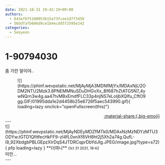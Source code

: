 ```yaml
---
date: 2021-10-31 19:42:19+09:00
authors:
  - 643ef675100053b15a73fcee1d7f3458
  - 56bdfafb606d9ce1b4ecdd572595e242
categories:
  - Seoyeon
---
```


# 1-90794030

<div class="post-container" markdown="1">
<div class="content-container md-sidebar__scrollwrap" markdown="1">

좀 가란 말이야..
<figure markdown="1">
![](https://phinf.wevpstatic.net/MjAyMjA3MDNfMjYx/MDAxNjU2ODM2NTU2Mzk3.8PNEMMNuSDuDHGvXx_Bf687hZtATG5N7_4ywNQrn3w4g.aa47tvMBxEmdfFLC33p4njNS7eLoIjbXQlfu_CftO9gg.GIF/01995dda1e2d4458b25e6726f5aec543990.gif){ loading=lazy onclick="openFullscreen(this)"}
</figure>


</div>
</div>

<div style="text-align: right;" markdown="1">
<a href="https://weverse.io/fromis9/fanpost/1-90794030" style="text-align: right;">:material-share:{.big-emoji}</a>
</div>
---

<div class="comments-container md-sidebar__scrollwrap" markdown="1">
<div class="comment" markdown="1">
<div class='id-container' markdown="1">
![](https://phinf.wevpstatic.net/MjAyNDEyMDZfMTk0/MDAxNzMzNDYzMTU3ODYw.tGTD1QfitfecHkFF9-zI4fL0xnXf8VH8ht2j5Xh2a74g.QufL-i9_92XbdgbPBLGEpzXIrDqS4JTDRCqprDbYdJIg.JPEG/image.jpg?type=s72){ pfp loading=lazy }
**<span class="artist">더여니</span>** <small>Oct 31 2021, 19:42</small><br>
</div>
<div class='comment-body' markdown="1">
미안...
</div>
</div>
</div>
---
